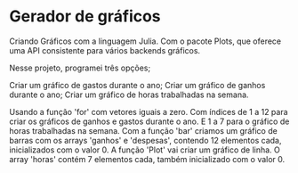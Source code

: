 # Gerador de gráficos


Criando Gráficos com a linguagem Julia. Com o pacote Plots, que oferece uma API consistente para vários backends gráficos.

Nesse projeto, programei três opções; 

Criar um gráfico de gastos durante o ano;
Criar um gráfico de ganhos durante o ano;
Criar um gráfico de horas trabalhadas na semana.

Usando a função 'for' com vetores iguais a zero.
Com índices de 1 a 12 para criar os gráficos de ganhos e gastos durante o ano. E 1 a 7 para o gráfico de horas trabalhadas na semana.
Com a função 'bar' criamos um gráfico de barras com os arrays 'ganhos' e 'despesas', contendo 12 elementos cada, inicializados com o valor 0.
A função 'Plot' vai criar um gráfico de linha. O array 'horas' contém 7 elementos cada, também inicializado com o valor 0. 

